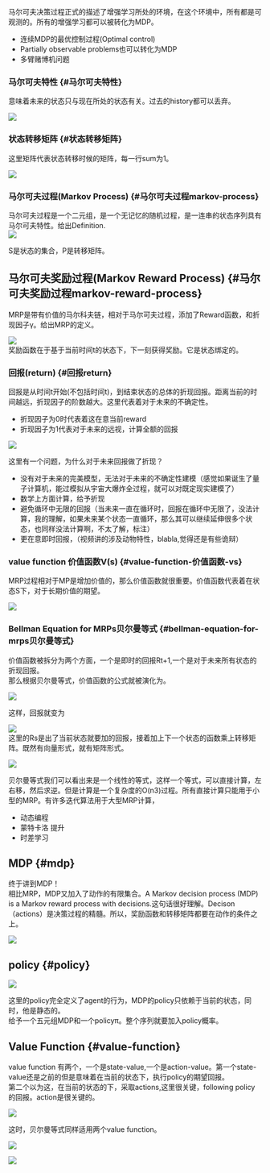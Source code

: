 马尔可夫决策过程正式的描述了增强学习所处的环境，在这个环境中，所有都是可观测的。所有的增强学习都可以被转化为MDP。

* 连续MDP的最优控制过程\(Optimal control\)
* Partially observable problems也可以转化为MDP
* 多臂赌博机问题

### 马尔可夫特性 {#马尔可夫特性}

意味着未来的状态只与现在所处的状态有关。过去的history都可以丢弃。

![](/assets/markv-mdp1.png)

### 状态转移矩阵 {#状态转移矩阵}

这里矩阵代表状态转移时候的矩阵，每一行sum为1。

![](/assets/markv-transfer-matrix.png)

### 马尔可夫过程\(Markov Process\) {#马尔可夫过程markov-process}

马尔可夫过程是一个二元组，是一个无记忆的随机过程，是一连串的状态序列具有马尔可夫特性。给出Definition.  
![](/assets/markv-mdp2.png)

S是状态的集合，P是转移矩阵。

## 马尔可夫奖励过程\(Markov Reward Process\) {#马尔可夫奖励过程markov-reward-process}

MRP是带有价值的马尔科夫链，相对于马尔可夫过程，添加了Reward函数，和折现因子γ。给出MRP的定义。

![](/assets/markv-mrp1.png)  
奖励函数在于基于当前时间t的状态下，下一刻获得奖励。它是状态绑定的。

### 回报\(return\) {#回报return}

回报是从时间t开始\(不包括时间t\)，到结束状态的总体的折现回报。距离当前的时间越远，折现因子的阶数越大。这里代表着对于未来的不确定性。

* 折现因子为0时代表着这在意当前reward
* 折现因子为1代表对于未来的远视，计算全额的回报

![](/assets/markv-reward1.png)

这里有一个问题，为什么对于未来回报做了折现？

* 没有对于未来的完美模型，无法对于未来的不确定性建模（感觉如果诞生了量子计算机，能过模拟从宇宙大爆炸全过程，就可以对既定现实建模了）
* 数学上方面计算，给予折现
* 避免循环中无限的回报（当未来一直在循环时，回报在循环中无限了，没法计算，我的理解，如果未来某个状态一直循环，那么其可以继续延伸很多个状态，也同样没法计算啊，不太了解，标注）
* 更在意即时回报，（视频讲的涉及动物特性，blabla,觉得还是有些诡辩）

### value function 价值函数V\(s\) {#value-function-价值函数-vs}

MRP过程相对于MP是增加价值的，那么价值函数就很重要。价值函数代表着在状态S下，对于长期价值的期望。

![](/assets/markv-valuefunction1.png)

### Bellman Equation for MRPs贝尔曼等式 {#bellman-equation-for-mrps贝尔曼等式}

价值函数被拆分为两个方面，一个是即时的回报Rt+1,一个是对于未来所有状态的折现回报。  
那么根据贝尔曼等式，价值函数的公式就被演化为。

![](/assets/markv-bellman1.png)

这样，回报就变为

![](/assets/markv-bellman2.png)  
这里的Rs是出了当前状态就要加的回报，接着加上下一个状态的函数乘上转移矩阵。既然有向量形式，就有矩阵形式。

![](/assets/markv-bellman3.png)

贝尔曼等式我们可以看出来是一个线性的等式，这样一个等式，可以直接计算，左右移，然后求逆。但是计算是一个复杂度的O\(n3\)过程。所有直接计算只能用于小型的MRP。有许多迭代算法用于大型MRP计算，

* 动态编程
* 蒙特卡洛 提升
* 时差学习

## MDP {#mdp}

终于讲到MDP！  
相比MRP，MDP又加入了动作的有限集合。A Markov decision process \(MDP\) is a Markov reward process with decisions.这句话很好理解。Decison （actions）是决策过程的精髓。所以，奖励函数和转移矩阵都要在动作的条件之上。

![](/assets/markv-mdp11.png)

## policy {#policy}

![](/assets/markv-policy1.png)

这里的policy完全定义了agent的行为，MDP的policy只依赖于当前的状态，同时，他是静态的。  
给予一个五元组MDP和一个policyπ。整个序列就要加入policy概率。

## Value Function {#value-function}

value function 有两个，一个是state-value,一个是action-value。第一个state-value还是之前的但是意味着在当前的状态下，执行policy的期望回报。  
第二个以为这，在当前的状态的下，采取actions,这里很关键，following policy的回报。action是很关键的。

![](/assets/markv-mdpvf1.png)

这时，贝尔曼等式同样适用两个value function。

![](/assets/markv-valuefunction2.png)

![](/assets/markv-vaulefunction3.png)



